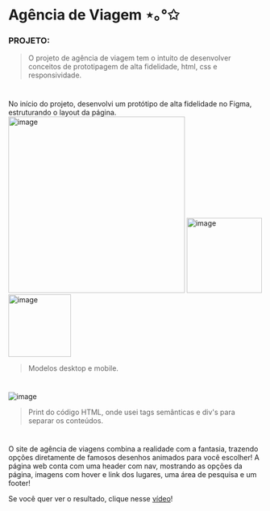 # Agência de Viagem ⋆｡°✩
### PROJETO:
>O projeto de agência de viagem tem o intuito de desenvolver conceitos de prototipagem de alta fidelidade, html, css e responsividade.
#
No início do projeto, desenvolvi um protótipo de alta fidelidade no Figma, estruturando o layout da página.
<img width="350" alt="image" src="https://github.com/user-attachments/assets/b984179f-c2dd-49be-a3ea-252c31ed5b0b" /> 
<img width="149" alt="image" src="https://github.com/user-attachments/assets/79080c9e-ddc4-4164-8d2c-1cf6ef1ab9df" />
<img width="124" alt="image" src="https://github.com/user-attachments/assets/bb4b440b-280e-4b88-b094-a6391ee4a7ae" />
>Modelos desktop e mobile.
#
![image](https://github.com/user-attachments/assets/14053a4d-bcba-4a6a-b42f-244e5bf265fc)
>Print do código HTML, onde usei tags semânticas e div's para separar os conteúdos.
#
O site de agência de viagens combina a realidade com a fantasia, trazendo opções diretamente de famosos desenhos animados para você escolher! A página web conta com uma header com nav, mostrando as opções da página, imagens com hover e link dos lugares, uma área de pesquisa e um footer!

Se você quer ver o resultado, clique nesse [vídeo](Resultado.mp4)!
